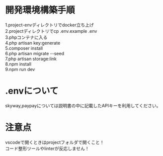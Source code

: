 # 開発環境構築手順
1.project-envディレクトリでdocker立ち上げ  
2.projectディレクトリでcp .env.example .env  
3.phpコンテナに入る  
4.php artisan key:generate  
5.composer install  
6.php artisan migrate --seed  
7.php artisan storage:link  
8.npm install  
9.npm run dev 

# .envについて
skyway,paypayについては説明書の中に記載したAPIキーを利用してください。

# 注意点
vscodeで開くときはprojectフォルダで開くこと！  
コード整形ツールやlinterが反応しません！  
